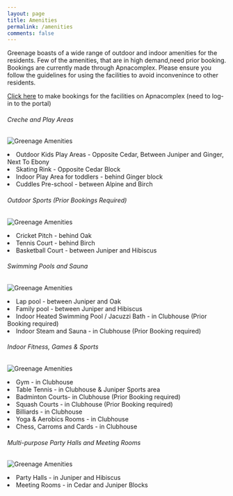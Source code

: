 ```yaml
---
layout: page
title: Amenities
permalink: /amenities
comments: false
---
```

<div class="row justify-content-between">
<div class="col-md-8 pr-5">

<p> Greenage boasts of a wide range of outdoor and indoor amenities for the residents. Few of the amenities, that are in high demand,need prior booking. Bookings are currently made through Apnacomplex. Please ensure you follow the guidelines for using the facilities to avoid inconvenince to other residents. 
</p>

<p><a target="_blank" href="https://www.apnacomplex.com/facilities/directory/">Click here</a> to make bookings for the facilities on Apnacomplex (need to log-in to the portal)</p>

<h6> Creche and Play Areas</h6>
<p class="mb-5"><img class="shadow-lg" src="{{site.baseurl}}/assets/images/greenagepic15.jpg" alt="Greenage Amenities" /></p>
<li>Outdoor Kids Play Areas - Opposite Cedar, Between Juniper and Ginger, Next To Ebony
<li>Skating Rink - Opposite Cedar Block
<li>Indoor Play Area for toddlers - behind Ginger block
<li>Cuddles Pre-school - between Alpine and Birch
<p></p>

<h6>Outdoor Sports (Prior Bookings Required)</h6>
<p class="mb-5"><img class="shadow-lg" src="{{site.baseurl}}/assets/images/greenagepic17.jpg" alt="Greenage Amenities" /></p>
<li>Cricket Pitch - behind Oak 
<li>Tennis Court - behind Birch
<li>Basketball Court - between Juniper and Hibiscus

<p></p>

<h6>Swimming Pools and Sauna</h6>
<p class="mb-5"><img class="shadow-lg" src="{{site.baseurl}}/assets/images/greenagepic14.jpg" alt="Greenage Amenities" /></p>
<li>Lap pool - between Juniper and Oak
<li>Family pool - between Juniper and Hibiscus
<li>Indoor Heated Swimming Pool / Jacuzzi Bath - in Clubhouse (Prior Booking required)
<li>Indoor Steam and Sauna - in Clubhouse (Prior Booking required)

<p></p>

<h6>Indoor Fitness, Games & Sports</h6>
<p class="mb-5"><img class="shadow-lg" src="{{site.baseurl}}/assets/images/greenagepic16.jpg" alt="Greenage Amenities" /></p>
<li>Gym - in Clubhouse
<li>Table Tennis - in Clubhouse & Juniper Sports area
<li>Badminton Courts- in Clubhouse (Prior Booking required)
<li>Squash Courts - in  Clubhouse (Prior Booking required)
<li>Billiards - in  Clubhouse 
<li>Yoga & Aerobics Rooms - in  Clubhouse 
<li>Chess, Carroms and Cards - in Clubhouse
<p></p>

<h6>Multi-purpose Party Halls and Meeting Rooms</h6>
<p class="mb-5"><img class="shadow-lg" src="{{site.baseurl}}/assets/images/greenagepic18.jpg" alt="Greenage Amenities" /></p>
<li>Party Halls - in Juniper and Hibiscus
<li>Meeting Rooms - in Cedar and Juniper Blocks



